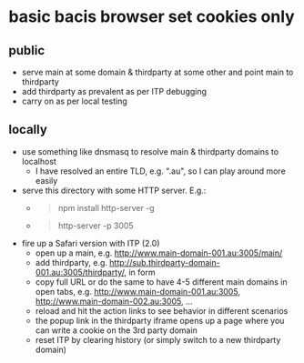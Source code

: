 # basic bacis browser set cookies only

## public

* serve main at some domain & thirdparty at some other and point main to thirdparty
* add thirdparty as prevalent as per ITP debugging
* carry on as per local testing

## locally

* use something like dnsmasq to resolve main & thirdparty domains to localhost
  * I have resolved an entire TLD, e.g. ".au", so I can play around more easily
* serve this directory with some HTTP server. E.g.:
  * > npm install http-server -g
  * > http-server -p 3005
* fire up a Safari version with ITP (2.0)
  * open up a main, e.g. http://www.main-domain-001.au:3005/main/
  * add thirdparty, e.g. http://sub.thirdparty-domain-001.au:3005/thirdparty/, in form
  * copy full URL or do the same to have 4-5 different main domains in open tabs, e.g. http://www.main-domain-001.au:3005, http://www.main-domain-002.au:3005, ...
  * reload and hit the action links to see behavior in different scenarios
  * the popup link in the thirdparty iframe opens up a page where you can write a cookie on the 3rd party domain
  * reset ITP by clearing history (or simply switch to a new thirdparty domain)
